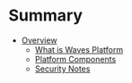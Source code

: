 # Summary

* [Overview](README.md)
  * [What is Waves Platform](what-is-waves-platform.md)
  * [Platform Components](platform-components.md)
  * [Security Notes](security-notes.md)

